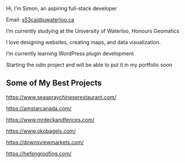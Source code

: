 Hi, I’m Simon, an aspiring full-stack developer

Email: s53cai@uwaterloo.ca 

I’m currently studying at the University of Waterloo, Honours Geomatics

I love designing websites, creating maps, and data visualization.

I’m currently learning WordPress plugin development

Starting the odin project and will be able to put it in my portfolio soon

Some of My Best Projects
------------------------

https://www.seaspraychineserestaurant.com/

https://amstarcanada.com/

https://www.mrdeckandfences.com/

https://www.okobagels.com/

https://downsviewmarkets.com/

https://hefengroofing.com/

<!---
Simoncai47747/Simoncai47747 is a ✨ special ✨ repository because its `README.md` (this file) appears on your GitHub profile.
You can click the Preview link to take a look at your changes.
--->
